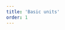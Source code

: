 ```yaml
---
title: 'Basic units'
order: 1
---
```


<pattern path="src/patterns/exemple/--padding/padding"></pattern>